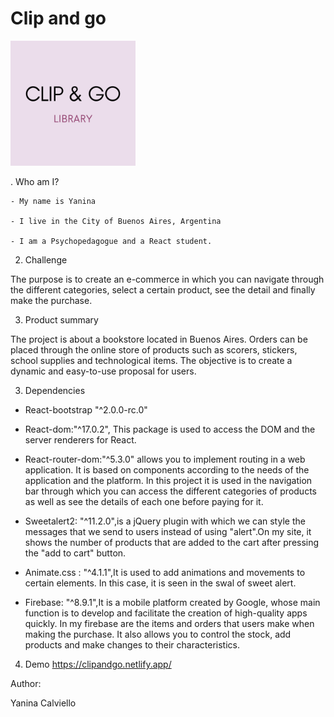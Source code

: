 # Clip and go
<div id="logo" className="sinItem">
            <a className="navbar-brand" href="index.html"><img src="src/assets/imagenes/logo22.png" alt="Clipandgo" width="200px"></a>
              
 </div>

. Who am I?

    - My name is Yanina

    - I live in the City of Buenos Aires, Argentina

    - I am a Psychopedagogue and a React student.
    
2. Challenge

The purpose is to create an e-commerce in which you can navigate through the different categories, select a certain product, see the detail and finally make the purchase.

3. Product summary

The project is about a bookstore located in Buenos Aires. Orders can be placed through the online store of products such as scorers, stickers, school supplies and technological items. The objective is to create a dynamic and easy-to-use proposal for users.

3. Dependencies

- React-bootstrap "^2.0.0-rc.0"

- React-dom:"^17.0.2", This package is used to access the DOM and the server renderers for React.

- React-router-dom:"^5.3.0" allows you to implement routing in a web application. It is based on components according to the needs of the application and the platform. In this project it is used in the navigation bar through which you can access the different categories of products as well as see the details of each one before paying for it.

- Sweetalert2: "^11.2.0",is a jQuery plugin with which we can style the messages that we send to users instead of using "alert".On my site, it shows the number of products that are added to the cart after pressing the "add to cart" button.

- Animate.css : "^4.1.1",It is used to add animations and movements to certain elements. In this case, it is seen in the swal of sweet alert.

- Firebase: "^8.9.1",It is a mobile platform created by Google, whose main function is to develop and facilitate the creation of high-quality apps quickly. In my firebase are the items and orders that users make when making the purchase. It also allows you to control the stock, add products and make changes to their characteristics.

4. Demo
https://clipandgo.netlify.app/


Author:

Yanina Calviello